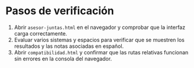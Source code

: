 # Pasos de verificación

1. Abrir `asesor-juntas.html` en el navegador y comprobar que la interfaz carga correctamente.
2. Evaluar varios sistemas y espacios para verificar que se muestren los resultados y las notas asociadas en español.
3. Abrir `compatibilidad.html` y confirmar que las rutas relativas funcionan sin errores en la consola del navegador.
